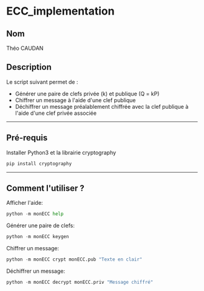 # ECC_implementation

## Nom
Théo CAUDAN

## Description
Le script suivant permet de :
- Générer une paire de clefs privée (k) et publique (Q = kP)
- Chiffrer un message à l'aide d'une clef publique
- Déchiffrer un message préalablement chiffrée avec la clef publique à l'aide d'une clef privée associée

---
## Pré-requis
Installer Python3 et la librairie cryptography

```python
pip install cryptography
```
---
## Comment l'utiliser ?
Afficher l'aide:

```python
python -m monECC help
```

Générer une paire de clefs:

```python
python -m monECC keygen
```

Chiffrer un message:

```python
python -m monECC crypt monECC.pub "Texte en clair"
```

Déchiffrer un message:

```python
python -m monECC decrypt monECC.priv "Message chiffré"
```
